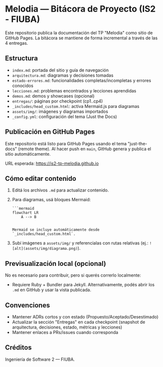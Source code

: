 # Melodia — Bitácora de Proyecto (IS2 - FIUBA)

Este repositorio publica la documentación del TP "Melodia" como sitio de GitHub Pages. La bitácora se mantiene de forma incremental a través de las 4 entregas.

## Estructura

- `index.md`: portada del sitio y guía de navegación
- `arquitectura.md`: diagramas y decisiones tomadas
- `estado-errores.md`: funcionalidades completas/incompletas y errores conocidos
- `lecciones.md`: problemas encontrados y lecciones aprendidas
- `demos.md`: demos y showcases (opcional)
- `entregas/`: páginas por checkpoint (cp1..cp4)
- `_includes/head_custom.html`: activa Mermaid.js para diagramas
- `assets/img/`: imágenes y diagramas importados
- `_config.yml`: configuración del tema (Just the Docs)

## Publicación en GitHub Pages

Este repositorio está listo para GitHub Pages usando el tema "just-the-docs" (remote theme). Al hacer push en `main`, GitHub genera y publica el sitio automáticamente.

URL esperada: https://is2-tp-melodia.github.io


## Cómo editar contenido

1. Editá los archivos `.md` para actualizar contenido.
2. Para diagramas, usá bloques Mermaid:

	 ```
	 ```mermaid
	 flowchart LR
		 A --> B
	 ```
	 ```

	 Mermaid se incluye automáticamente desde `_includes/head_custom.html`.
3. Subí imágenes a `assets/img/` y referencialas con rutas relativas (ej.: `![alt](assets/img/diagrama.png)`).

## Previsualización local (opcional)

No es necesario para contribuir, pero si querés correrlo localmente:

- Requiere Ruby + Bundler para Jekyll. Alternativamente, podés abrir los `.md` en GitHub y usar la vista publicada.

## Convenciones

- Mantener ADRs cortos y con estado (Propuesto/Aceptado/Desestimado)
- Actualizar la sección "Entregas" en cada checkpoint (snapshot de arquitectura, decisiones, estado, métricas y lecciones)
- Mantener enlaces a PRs/issues cuando corresponda

## Créditos

Ingeniería de Software 2 — FIUBA.
